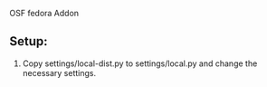 OSF fedora Addon


## Setup:
1. Copy settings/local-dist.py to settings/local.py and change the necessary settings.
